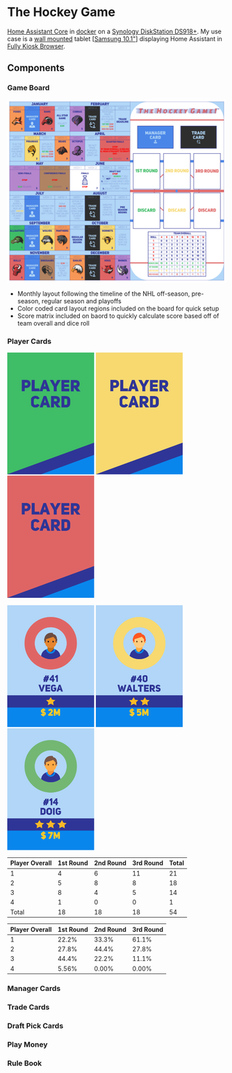 # The Hockey Game

[Home Assistant Core](https://home-assistant.io/) in [docker](https://www.docker.com/) on a  [Synology DiskStation DS918+](https://www.synology.com/products/DS918+). My use case is a [wall mounted](https://www.durable.eu/information-and-presentation/tablet-holder/wall-mounted-tablet-holder/tablet-holder-wall.html) tablet [[Samsung 10.1"](https://www.samsung.com/us/mobile/tablets/galaxy-tab-a/galaxy-tab-a-10-1-2019-32gb-black-wi-fi-sm-t510nzkaxar/)] displaying Home Assistant in [Fully Kiosk Browser](https://www.ozerov.de/fully-kiosk-browser/).

## Components

### Game Board

![screenshot](https://github.com/Tanner3644/the-hockey-game/blob/main/screenshots/Game%20Board.png)

* Monthly layout following the timeline of the NHL off-season, pre-season, regular season and playoffs
* Color coded card layout regions included on the board for quick setup
* Score matrix included on baord to quickly calculate score based off of team overall and dice roll

### Player Cards

<img src="https://github.com/Tanner3644/the-hockey-game/blob/main/screenshots/1%20-%20Evans.png" width="200">  <img src="https://github.com/Tanner3644/the-hockey-game/blob/main/screenshots/5%20-%20Gill.png" width="200">  <img src="https://github.com/Tanner3644/the-hockey-game/blob/main/screenshots/2%20Willis.png" width="200">

<img src="https://github.com/Tanner3644/the-hockey-game/blob/main/screenshots/41%20-%20Vega.png" width="200">  <img src="https://github.com/Tanner3644/the-hockey-game/blob/main/screenshots/40%20-%20Walters.png" width="200">  <img src="https://github.com/Tanner3644/the-hockey-game/blob/main/screenshots/14%20-%20Doig.png" width="200">

Player Overall | 1st Round | 2nd Round | 3rd Round | Total
--- | --- | --- | --- | ---
1 | 4 | 6 | 11 | 21
2 | 5 | 8 | 8 | 18
3 | 8 | 4 | 5 | 14
4 | 1 | 0 | 0 | 1
Total | 18 | 18 | 18 | 54 | 

Player Overall | 1st Round | 2nd Round | 3rd Round
--- | --- | --- | ---
1 | 22.2% | 33.3% | 61.1%
2 | 27.8% | 44.4% | 27.8% 
3 | 44.4% | 22.2% | 11.1%
4 | 5.56% | 0.00% | 0.00%

### Manager Cards

### Trade Cards

### Draft Pick Cards

### Play Money

### Rule Book
